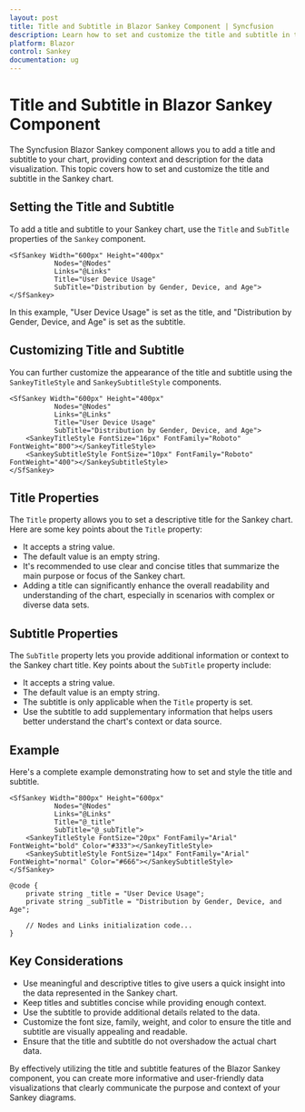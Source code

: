```yaml
---
layout: post
title: Title and Subtitle in Blazor Sankey Component | Syncfusion
description: Learn how to set and customize the title and subtitle in the Blazor Sankey component from Syncfusion for better data representation.
platform: Blazor
control: Sankey
documentation: ug
---
```


# Title and Subtitle in Blazor Sankey Component

The Syncfusion Blazor Sankey component allows you to add a title and subtitle to your chart, providing context and description for the data visualization. This topic covers how to set and customize the title and subtitle in the Sankey chart.

## Setting the Title and Subtitle

To add a title and subtitle to your Sankey chart, use the `Title` and `SubTitle` properties of the `Sankey` component.

```razor
<SfSankey Width="600px" Height="400px" 
           Nodes="@Nodes" 
           Links="@Links"
           Title="User Device Usage"
           SubTitle="Distribution by Gender, Device, and Age">
</SfSankey>
```

In this example, "User Device Usage" is set as the title, and "Distribution by Gender, Device, and Age" is set as the subtitle.

## Customizing Title and Subtitle

You can further customize the appearance of the title and subtitle using the `SankeyTitleStyle` and `SankeySubtitleStyle` components.

```razor
<SfSankey Width="600px" Height="400px" 
           Nodes="@Nodes" 
           Links="@Links"
           Title="User Device Usage"
           SubTitle="Distribution by Gender, Device, and Age">
    <SankeyTitleStyle FontSize="16px" FontFamily="Roboto" FontWeight="800"></SankeyTitleStyle>
    <SankeySubtitleStyle FontSize="10px" FontFamily="Roboto" FontWeight="400"></SankeySubtitleStyle>
</SfSankey>
```

## Title Properties

The `Title` property allows you to set a descriptive title for the Sankey chart. Here are some key points about the `Title` property:

- It accepts a string value.
- The default value is an empty string.
- It's recommended to use clear and concise titles that summarize the main purpose or focus of the Sankey chart.
- Adding a title can significantly enhance the overall readability and understanding of the chart, especially in scenarios with complex or diverse data sets.

## Subtitle Properties

The `SubTitle` property lets you provide additional information or context to the Sankey chart title. Key points about the `SubTitle` property include:

- It accepts a string value.
- The default value is an empty string.
- The subtitle is only applicable when the `Title` property is set.
- Use the subtitle to add supplementary information that helps users better understand the chart's context or data source.

## Example

Here's a complete example demonstrating how to set and style the title and subtitle.

```razor
<SfSankey Width="800px" Height="600px" 
           Nodes="@Nodes" 
           Links="@Links"
           Title="@_title"
           SubTitle="@_subTitle">
    <SankeyTitleStyle FontSize="20px" FontFamily="Arial" FontWeight="bold" Color="#333"></SankeyTitleStyle>
    <SankeySubtitleStyle FontSize="14px" FontFamily="Arial" FontWeight="normal" Color="#666"></SankeySubtitleStyle>
</SfSankey>

@code {
    private string _title = "User Device Usage";
    private string _subTitle = "Distribution by Gender, Device, and Age";

    // Nodes and Links initialization code...
}
```

## Key Considerations

- Use meaningful and descriptive titles to give users a quick insight into the data represented in the Sankey chart.
- Keep titles and subtitles concise while providing enough context.
- Use the subtitle to provide additional details related to the data.
- Customize the font size, family, weight, and color to ensure the title and subtitle are visually appealing and readable.
- Ensure that the title and subtitle do not overshadow the actual chart data.

By effectively utilizing the title and subtitle features of the Blazor Sankey component, you can create more informative and user-friendly data visualizations that clearly communicate the purpose and context of your Sankey diagrams.